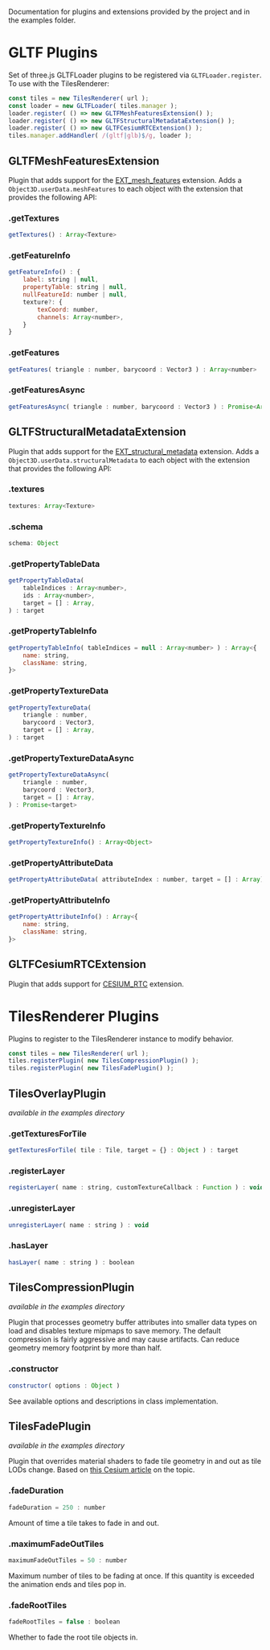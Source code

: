 Documentation for plugins and extensions provided by the project and in the examples folder.

# GLTF Plugins

Set of three.js GLTFLoader plugins to be registered via `GLTFLoader.register`. To use with the TilesRenderer:

```js
const tiles = new TilesRenderer( url );
const loader = new GLTFLoader( tiles.manager );
loader.register( () => new GLTFMeshFeaturesExtension() );
loader.register( () => new GLTFStructuralMetadataExtension() );
loader.register( () => new GLTFCesiumRTCExtension() );
tiles.manager.addHandler( /(gltf|glb)$/g, loader );
```

## GLTFMeshFeaturesExtension

Plugin that adds support for the [EXT_mesh_features](https://github.com/CesiumGS/glTF/tree/3d-tiles-next/extensions/2.0/Vendor/EXT_mesh_features) extension. Adds a `Object3D.userData.meshFeatures` to each object with the extension that provides the following API:

### .getTextures

```js
getTextures() : Array<Texture>
```

### .getFeatureInfo

```js
getFeatureInfo() : {
	label: string | null,
	propertyTable: string | null,
	nullFeatureId: number | null,
	texture?: {
		texCoord: number,
		channels: Array<number>,
	}
}
```

### .getFeatures

```js
getFeatures( triangle : number, barycoord : Vector3 ) : Array<number>
```

### .getFeaturesAsync

```js
getFeaturesAsync( triangle : number, barycoord : Vector3 ) : Promise<Array<number>>
```

## GLTFStructuralMetadataExtension

Plugin that adds support for the [EXT_structural_metadata](https://github.com/CesiumGS/glTF/tree/3d-tiles-next/extensions/2.0/Vendor/EXT_structural_metadata) extension. Adds a `Object3D.userData.structuralMetadata` to each object with the extension that provides the following API:

### .textures

```js
textures: Array<Texture>
```

### .schema

```js
schema: Object
```

### .getPropertyTableData

```js
getPropertyTableData(
	tableIndices : Array<number>,
	ids : Array<number>,
	target = [] : Array,
) : target
```

### .getPropertyTableInfo

```js
getPropertyTableInfo( tableIndices = null : Array<number> ) : Array<{
	name: string,
	className: string,
}>
```

### .getPropertyTextureData

```js
getPropertyTextureData(
	triangle : number,
	barycoord : Vector3,
	target = [] : Array,
) : target
```

### .getPropertyTextureDataAsync

```js
getPropertyTextureDataAsync(
	triangle : number,
	barycoord : Vector3,
	target = [] : Array,
) : Promise<target>
```

### .getPropertyTextureInfo

```js
getPropertyTextureInfo() : Array<Object>
```

### .getPropertyAttributeData

```js
getPropertyAttributeData( attributeIndex : number, target = [] : Array) : target
```

### .getPropertyAttributeInfo

```js
getPropertyAttributeInfo() : Array<{
	name: string,
	className: string,
}>
```

## GLTFCesiumRTCExtension

Plugin that adds support for [CESIUM_RTC](https://github.com/KhronosGroup/glTF/blob/main/extensions/1.0/Vendor/CESIUM_RTC/README.md) extension.

# TilesRenderer Plugins

Plugins to register to the TilesRenderer instance to modify behavior.

```js
const tiles = new TilesRenderer( url );
tiles.registerPlugin( new TilesCompressionPlugin() );
tiles.registerPlugin( new TilesFadePlugin() );
```

## TilesOverlayPlugin

_available in the examples directory_

### .getTexturesForTile

```js
getTexturesForTile( tile : Tile, target = {} : Object ) : target
```

### .registerLayer

```js
registerLayer( name : string, customTextureCallback : Function ) : void
```

### .unregisterLayer

```js
unregisterLayer( name : string ) : void
```

### .hasLayer

```js
hasLayer( name : string ) : boolean
```

## TilesCompressionPlugin

_available in the examples directory_

Plugin that processes geometry buffer attributes into smaller data types on load and disables texture mipmaps to save memory. The default compression is fairly aggressive and may cause artifacts. Can reduce geometry memory footprint by more than half.

### .constructor

```js
constructor( options : Object )
```

See available options and descriptions in class implementation.

## TilesFadePlugin

_available in the examples directory_

Plugin that overrides material shaders to fade tile geometry in and out as tile LODs change. Based on [this Cesium article](https://cesium.com/blog/2022/10/20/smoother-lod-transitions-in-cesium-for-unreal/) on the topic.

### .fadeDuration

```js
fadeDuration = 250 : number
```

Amount of time a tile takes to fade in and out.

### .maximumFadeOutTiles

```js
maximumFadeOutTiles = 50 : number
```

Maximum number of tiles to be fading at once. If this quantity is exceeded the animation ends and tiles pop in.

### .fadeRootTiles

```js
fadeRootTiles = false : boolean
```

Whether to fade the root tile objects in.
